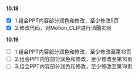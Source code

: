 **10.18**
- [x] 1.组会PPT内容部分润色和修改，至少修改5页
- [x] 2.修改代码，对Motion_CLIP进行消融实验

**10.19**
- [ ] 1.组会PPT内容部分润色和修改，至少修改至第13页
- [ ] 2.组会PPT内容部分润色和修改，至少修改至第16页
- [ ] 3.组会PPT内容部分润色和修改，至少修改至第19页
